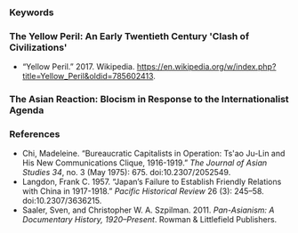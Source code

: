 ### Keywords

### The Yellow Peril: An Early Twentieth Century 'Clash of Civilizations'
* “Yellow Peril.” 2017. Wikipedia. https://en.wikipedia.org/w/index.php?title=Yellow_Peril&oldid=785602413.

### The Asian Reaction: Blocism in Response to the Internationalist Agenda

### References
* Chi, Madeleine. “Bureaucratic Capitalists in Operation: Ts'ao Ju-Lin and His New Communications Clique, 1916-1919.” *The Journal of Asian Studies 34*, no. 3 (May 1975): 675. doi:10.2307/2052549.
* Langdon, Frank C. 1957. “Japan’s Failure to Establish Friendly Relations with China in 1917-1918.” *Pacific Historical Review* 26 (3): 245–58. doi:10.2307/3636215.
* Saaler, Sven, and Christopher W. A. Szpilman. 2011. *Pan-Asianism: A Documentary History, 1920–Present*. Rowman & Littlefield Publishers.
